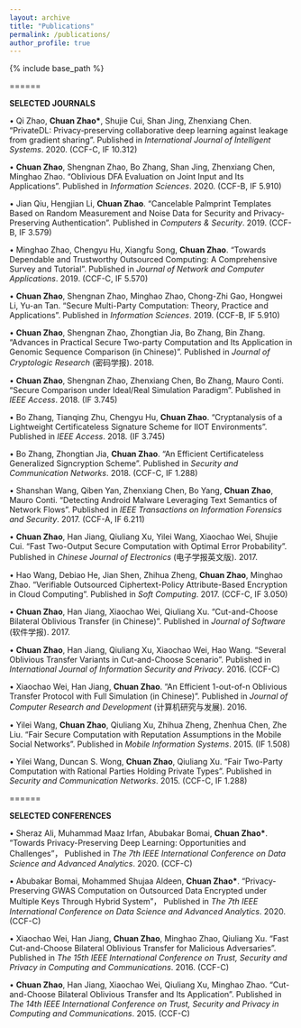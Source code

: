 ```yaml
---
layout: archive
title: "Publications"
permalink: /publications/
author_profile: true
---
```



{% include base_path %}

======

<b>SELECTED JOURNALS</b>

• Qi Zhao, <b>Chuan Zhao*</b>, Shujie Cui, Shan Jing, Zhenxiang Chen. “PrivateDL: Privacy‐preserving collaborative deep learning against leakage from gradient sharing”. Published in <i>International Journal of Intelligent Systems</i>. 2020. (CCF-C, IF 10.312)

• <b>Chuan Zhao</b>, Shengnan Zhao, Bo Zhang, Shan Jing, Zhenxiang Chen, Minghao Zhao. “Oblivious DFA Evaluation on Joint Input and Its Applications”. Published in <i>Information Sciences</i>. 2020. (CCF-B, IF 5.910)

• Jian Qiu, Hengjian Li, <b>Chuan Zhao</b>. “Cancelable Palmprint Templates Based on Random Measurement and Noise Data for Security and Privacy-Preserving Authentication”. Published in <i>Computers & Security</i>. 2019. (CCF-B, IF 3.579)

• Minghao Zhao, Chengyu Hu, Xiangfu Song, <b>Chuan Zhao</b>. “Towards Dependable and Trustworthy Outsourced Computing: A Comprehensive Survey and Tutorial”. Published in <i>Journal of Network and Computer Applications</i>. 2019. (CCF-C, IF 5.570)

• <b>Chuan Zhao</b>, Shengnan Zhao, Minghao Zhao, Chong-Zhi Gao, Hongwei Li, Yu-an Tan. “Secure Multi-Party Computation: Theory, Practice and Applications”. Published in <i>Information Sciences</i>. 2019. (CCF-B, IF 5.910)

• <b>Chuan Zhao</b>, Shengnan Zhao, Zhongtian Jia, Bo Zhang, Bin Zhang. “Advances in Practical Secure Two-party Computation and Its Application in Genomic Sequence Comparison (in Chinese)”. Published in <i>Journal of Cryptologic Research</i> (密码学报). 2018.

• <b>Chuan Zhao</b>, Shengnan Zhao, Zhenxiang Chen, Bo Zhang, Mauro Conti. “Secure Comparison under Ideal/Real Simulation Paradigm”. Published in <i>IEEE Access</i>. 2018. (IF 3.745)

• Bo Zhang, Tianqing Zhu, Chengyu Hu, <b>Chuan Zhao</b>. “Cryptanalysis of a Lightweight Certificateless Signature Scheme for IIOT Environments”. Published in <i>IEEE Access</i>. 2018. (IF 3.745)

• Bo Zhang, Zhongtian Jia, <b>Chuan Zhao</b>. “An Efficient Certificateless Generalized Signcryption Scheme”. Published in <i>Security and Communication Networks</i>. 2018. (CCF-C, IF 1.288)

• Shanshan Wang, Qiben Yan, Zhenxiang Chen, Bo Yang, <b>Chuan Zhao</b>, Mauro Conti. “Detecting Android Malware Leveraging Text Semantics of Network Flows”. Published in <i>IEEE Transactions on Information Forensics and Security</i>. 2017. (CCF-A, IF 6.211)

• <b>Chuan Zhao</b>, Han Jiang, Qiuliang Xu, Yilei Wang, Xiaochao Wei, Shujie Cui. “Fast Two-Output Secure Computation with Optimal Error Probability”. Published in <i>Chinese Journal of Electronics</i> (电子学报英文版). 2017.

• Hao Wang, Debiao He, Jian Shen, Zhihua Zheng, <b>Chuan Zhao</b>, Minghao Zhao. “Verifiable Outsourced Ciphertext-Policy Attribute-Based Encryption in Cloud Computing”. Published in <i>Soft Computing</i>. 2017. (CCF-C, IF 3.050)

• <b>Chuan Zhao</b>, Han Jiang, Xiaochao Wei, Qiuliang Xu. “Cut-and-Choose Bilateral Oblivious Transfer (in Chinese)”. Published in <i>Journal of Software</i> (软件学报). 2017.

• <b>Chuan Zhao</b>, Han Jiang, Qiuliang Xu, Xiaochao Wei, Hao Wang. “Several Oblivious Transfer Variants in Cut-and-Choose Scenario”. Published in <i>International Journal of Information Security and Privacy</i>. 2016. (CCF-C)

• Xiaochao Wei, Han Jiang, <b>Chuan Zhao</b>. “An Efficient 1-out-of-n Oblivious Transfer Protocol with Full Simulation (in Chinese)”. Published in <i>Journal of Computer Research and Development</i> (计算机研究与发展). 2016.

• Yilei Wang, <b>Chuan Zhao</b>, Qiuliang Xu, Zhihua Zheng, Zhenhua Chen, Zhe Liu. “Fair Secure Computation with Reputation Assumptions in the Mobile Social Networks”. Published in <i>Mobile Information Systems</i>. 2015. (IF 1.508)

• Yilei Wang, Duncan S. Wong, <b>Chuan Zhao</b>, Qiuliang Xu. “Fair Two-Party Computation with Rational Parties Holding Private Types”. Published in <i>Security and Communication Networks</i>. 2015. (CCF-C, IF 1.288)

======

<b>SELECTED CONFERENCES</b>

• Sheraz Ali, Muhammad Maaz Irfan, Abubakar Bomai, <b>Chuan Zhao*</b>. “Towards Privacy-Preserving Deep Learning: Opportunities and Challenges”， Published in <i> The 7th IEEE International Conference on Data Science and Advanced Analytics</i>. 2020. (CCF-C)

• Abubakar Bomai, Mohammed Shujaa Aldeen, <b>Chuan Zhao*</b>. “Privacy-Preserving GWAS Computation on Outsourced Data Encrypted under Multiple Keys Through Hybrid System”， Published in <i> The 7th IEEE International Conference on Data Science and Advanced Analytics</i>. 2020. (CCF-C)

• Xiaochao Wei, Han Jiang, <b>Chuan Zhao</b>, Minghao Zhao, Qiuliang Xu. “Fast Cut-and-Choose Bilateral Oblivious Transfer for Malicious Adversaries”. Published in <i>The 15th IEEE International Conference on Trust, Security and Privacy in Computing and Communications</i>. 2016. (CCF-C)

• <b>Chuan Zhao</b>, Han Jiang, Xiaochao Wei, Qiuliang Xu, Minghao Zhao. “Cut-and-Choose Bilateral Oblivious Transfer and Its Application”. Published in <i>The 14th IEEE International Conference on Trust, Security and Privacy in Computing and Communications</i>. 2015. (CCF-C)
